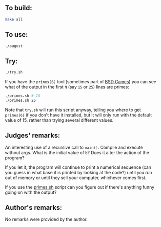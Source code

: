 ## To build:

```sh
make all
```


## To use:

```sh
./august
```


## Try:

```sh
./try.sh
```

If you have the `primes(6)` tool (sometimes part of [BSD
Games](https://github.com/vattam/BSDGames)) you can see
what of the output in the first `N` (say `15` or `25`) lines are primes:

```sh
./primes.sh # 15
./primes.sh 25
```

Note that `try.sh` will run this script anyway, telling you where to get
`primes(6)` if you don't have it installed, but it will only run with the
default value of 15, rather than trying several different values.


## Judges' remarks:

An interesting use of a recursive call to `main()`.  Compile and execute
without args.  What is the initial value of `b`? Does it alter the
action of the program?

If you let it, the program will continue to print a numerical sequence (can you
guess in what base it is printed by looking at the code?) until you run out of
memory or until they sell your computer, whichever comes first.

If you use the [primes.sh](primes.sh) script can you figure out if there's
anything funny going on with the output?


## Author's remarks:

No remarks were provided by the author.


<!--

    Copyright © 1984-2024 by Landon Curt Noll. All Rights Reserved.

    You are free to share and adapt this file under the terms of this license:

	Creative Commons Attribution-ShareAlike 4.0 International (CC BY-SA 4.0)

    For more information, see:

	https://creativecommons.org/licenses/by-sa/4.0/

-->
